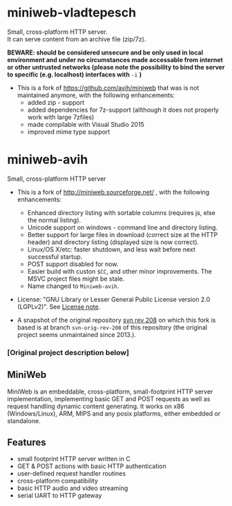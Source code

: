 # miniweb-vladtepesch
Small, cross-platform HTTP server.  
It can serve content from an archive file (zip/7z).

**BEWARE: should be considered unsecure and be only used in local environment and under no circumstances made accessable from internet or other untrusted networks (please note the possibility to bind the server to specific (e.g. localhost) interfaces with** `-i` **)**

- This is a fork of https://github.com/avih/miniweb that was is not maintained anymore, with the following enhancements:
  - added zip - support
  - added dependencies for 7z-support (allthough it does not properly work with large 7zfiles)
  - made compilable with Visual Studio 2015
  - improved mime type support

# miniweb-avih
Small, cross-platform HTTP server

- This is a fork of http://miniweb.sourceforge.net/ , with the following enhancements:
  - Enhanced directory listing with sortable columns (requires js, else the normal listing).
  - Unicode support on windows - command line and directory listing.
  - Better support for large files in download (correct size at the HTTP header) and directory listing
  (displayed size is now correct).
  - Linux/OS X/etc: faster shutdown, and less wait before next successful startup.
  - POST support disabled for now.
  - Easier build  with custon `$CC`, and other minor improvements. The MSVC project files might be stale.
  - Name changed to `Miniweb-avih`.


- License: "GNU Library or Lesser General Public License version 2.0 (LGPLv2)".
See [License note](./miniweb-avih/LICENSE.md).
- A snapshot of the original repository 
[svn rev 208](https://sourceforge.net/p/miniweb/code/208/) on which this fork is
based is at branch `svn-orig-rev-208` of this repository (the original project seems
unmaintained since 2013.).

### [Original project description below]

## MiniWeb
MiniWeb is an embeddable, cross-platform, small-footprint HTTP server
implementation, implementing basic GET and POST requests as well as request
handling dynamic content generating. It works on x86 (Windows/Linux),
ARM, MIPS and any posix platforms, either embedded or standalone.

## Features
- small footprint HTTP server written in C
- GET & POST actions with basic HTTP authentication
- user-defined request handler routines
- cross-platform compatibility
- basic HTTP audio and video streaming
- serial UART to HTTP gateway
